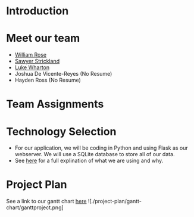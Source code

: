 # Introduction

# Meet our team
- [William Rose](./project-plan/resumes/william_rose.md)
- [Sawyer Strickland](./project-plan/resumes/sawyer_strickland.md)
- [Luke Wharton](./project-plan/resumes/luke_wharton.md)
- Joshua De Vicente-Reyes (No Resume)
- Hayden Ross (No Resume)

# Team Assignments

# Technology Selection
- For our application, we will be coding in Python and using Flask as our webserver. We will use a SQLite database to store all of our data.
- See [here](./project-plan/technology-selection/README.md) for a full explination of what we are using and why.

# Project Plan
See a link to our gantt chart [here](./project-plan/gantt-chart/ganttproject.gan)
![./project-plan/gantt-chart/ganttproject.png]
